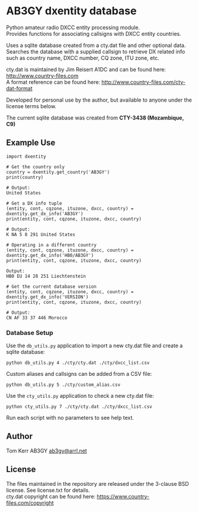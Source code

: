 # AB3GY dxentity database
Python amateur radio DXCC entity processing module.  
Provides functions for associating callsigns with DXCC entity countries.  

Uses a sqlite database created from a cty.dat file and other optional data.  
Searches the database with a supplied callsign to retrieve DX related info 
such as country name, DXCC number, CQ zone, ITU zone, etc.

cty.dat is maintained by Jim Reisert A1DC and can be found here: http://www.country-files.com  
A format reference can be found here:  http://www.country-files.com/cty-dat-format  

Developed for personal use by the author, but available to anyone under the license terms below.  

The current sqlite database was created from **CTY-3438 (Mozambique, C9)**  

## Example Use

```
import dxentity

# Get the country only
country = dxentity.get_country('AB3GY')
print(country)

# Output:  
United States  
```

```
# Get a DX info tuple
(entity, cont, cqzone, ituzone, dxcc, country) = dxentity.get_dx_info('AB3GY')
print(entity, cont, cqzone, ituzone, dxcc, country)

# Output:  
K NA 5 8 291 United States   
```

```
# Operating in a different country
(entity, cont, cqzone, ituzone, dxcc, country) = dxentity.get_dx_info('HB0/AB3GY')
print(entity, cont, cqzone, ituzone, dxcc, country)

Output:  
HB0 EU 14 28 251 Liechtenstein  
```

```
# Get the current database version
(entity, cont, cqzone, ituzone, dxcc, country) = dxentity.get_dx_info('VERSION')
print(entity, cont, cqzone, ituzone, dxcc, country)

# Output:   
CN AF 33 37 446 Morocco  
```

### Database Setup
Use the `db_utils.py` application to import a new cty.dat file and create a sqlite database:
```
python db_utils.py 4 ./cty/cty.dat ./cty/dxcc_list.csv  
```
Custom aliases and callsigns can be added from a CSV file:
```
python db_utils.py 5 ./cty/custom_alias.csv  
```

Use the `cty_utils.py` application to check a new cty.dat file:
```
python cty_utils.py 7 ./cty/cty.dat ./cty/dxcc_list.csv  
```

Run each script with no parameters to see help text.  

 
## Author
Tom Kerr AB3GY
ab3gy@arrl.net

## License
The files maintained in the repository are released under the 3-clause BSD license.
See license.txt for details.  
cty.dat copyright can be found here: https://www.country-files.com/copyright  
